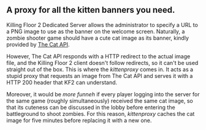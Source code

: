 ## A proxy for all the kitten banners you need.

Killing Floor 2 Dedicated Server allows the administrator to specify a URL to a PNG image to use as the banner on the welcome screen. Naturally, a zombie shooter game should have a cute cat image as its banner, kindly provided by [The Cat API](http://thecatapi.com/).

However, The Cat API responds with a HTTP redirect to the actual image file, and the Killing Floor 2 client doesn't follow redirects, so it can't be used straight out of the box. This is where the *kittenproxy* comes in. It acts as a stupid proxy that requests an image from The Cat API and serves it with a HTTP 200 header that KF2 can understand.

Moreover, it would be *more funneh* if every player logging into the server for the same game (roughly simultaneously) received the same cat image, so that its cuteness can be discussed in the lobby before entering the battleground to shoot zombies. For this reason, *kittenproxy* caches the cat image for five minutes before replacing it with a new one.
